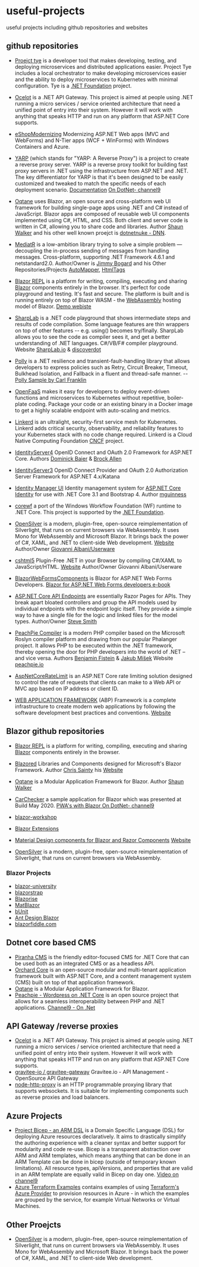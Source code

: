 # useful-projects
useful projects including github repositories and websites

## github repositories
- [Proejct tye](https://github.com/dotnet/tye)
is a developer tool that makes developing, testing, and deploying microservices and distributed applications easier. Project Tye includes a local orchestrator to make developing microservices easier and the ability to deploy microservices to Kubernetes with minimal configuration. 
Tye is a [.NET Foundation](https://www.dotnetfoundation.org/projects) project.

- [Ocelot](https://github.com/ThreeMammals/Ocelot) is a .NET API Gateway. This project is aimed at people using .NET running a micro services / service oriented architecture that need a unified point of entry into their system. However it will work with anything that speaks HTTP and run on any platform that ASP.NET Core supports.

- [eShopModernizing](https://github.com/dotnet-architecture/eShopModernizing) Modernizing ASP.NET Web apps (MVC and WebForms) and N-Tier apps (WCF + WinForms) with Windows Containers and Azure.

- [YARP](https://github.com/microsoft/reverse-proxy) (which stands for "YARP: A Reverse Proxy") is a project to create a reverse proxy server. YARP is a reverse proxy toolkit for building fast proxy servers in .NET using the infrastructure from ASP.NET and .NET. The key differentiator for YARP is that it's been designed to be easily customized and tweaked to match the specific needs of each deployment scenario. [Documentation](https://microsoft.github.io/reverse-proxy/) [On DotNet- channel9](https://channel9.msdn.com/Shows/On-NET/YARP-The-NET-Reverse-proxy?term=yarp&lang-en=true)

- [Oqtane](https://github.com/oqtane/oqtane.framework) uses Blazor, an open source and cross-platform web UI framework for building single-page apps using .NET and C# instead of JavaScript. Blazor apps are composed of reusable web UI components implemented using C#, HTML, and CSS. Both client and server code is written in C#, allowing you to share code and libraries.  Author [Shaun Walker](https://github.com/sbwalker) and his other well known proejct is [dotnetnuke - DNN](https://github.com/sbwalker/Dnn.Platform).


- [MediatR](https://github.com/jbogard/MediatR) is a low-ambition library trying to solve a simple problem — decoupling the in-process sending of messages from handling messages. Cross-platform, supporting .NET Framework 4.6.1 and netstandard2.0.
Author/Owner is [Jimmy Bogard](https://github.com/jbogard) and his Other Repositories/Projects [AutoMapper](https://github.com/AutoMapper), [HtmlTags](https://github.com/HtmlTags/htmltags)

- [Blazor REPL](https://github.com/BlazorRepl/BlazorRepl) is a platform for writing, compiling, executing and sharing [Blazor](https://blazor.net) components entirely in the browser. It's perfect for code playground and testing. It's fast and secure. The platform is built and is running entirely on top of Blazor WASM - the [WebAssembly](https://webassembly.org) hosting model of Blazor. [Demo webiste](https://blazorrepl.com)

- [SharpLab](https://sharplab.io/)  is a .NET code playground that shows intermediate steps and results of code compilation. Some language features are thin wrappers on top of other features -- e.g. using() becomes try/finally. SharpLab allows you to see the code as compiler sees it, and get a better understanding of .NET languages.
 C#/VB/F# compiler playground. Website [SharpLab.io](https://sharplab.io/) & [discoverdot](https://discoverdot.net/projects/sharplab)

- [Polly](https://github.com/App-vNext/Polly) is a .NET resilience and transient-fault-handling library that allows developers to express policies such as Retry, Circuit Breaker, Timeout, Bulkhead Isolation, and Fallback in a fluent and thread-safe manner.
 -- [Polly Sample by Carl Franklin](https://github.com/App-vNext/Polly-Samples)

- [OpenFaaS](https://github.com/openfaas/faas) makes it easy for developers to deploy event-driven functions and microservices to Kubernetes without repetitive, boiler-plate coding. Package your code or an existing binary in a Docker image to get a highly scalable endpoint with auto-scaling and metrics.

- [Linkerd](https://github.com/linkerd/linkerd2) is an ultralight, security-first service mesh for Kubernetes. Linkerd adds critical security, observability, and reliability features to your Kubernetes stack with no code change required.
Linkerd is a Cloud Native Computing Foundation [CNCF](https://www.cncf.io/) project.

- [IdentityServer4](https://github.com/IdentityServer/IdentityServer4) OpenID Connect and OAuth 2.0 Framework for ASP.NET Core. Authors [Dominick Baier](https://github.com/leastprivilege) & [Brock Allen](https://github.com/brockallen)
- [IdentityServer3](https://github.com/IdentityServer/IdentityServer3) OpenID Connect Provider and OAuth 2.0 Authorization Server Framework for ASP.NET 4.x/Katana

- [Identity Manager UI](https://github.com/mguinness/IdentityManagerUI) Identity management system for [ASP.NET Core Identity](https://github.com/aspnet/AspNetCore/tree/master/src/Identity) for use with .NET Core 3.1 and Bootstrap 4. Author [mguinness](https://github.com/mguinness)

- [corewf](https://github.com/UiPath-Open/corewf) a port of the Windows Workflow Foundation (WF) runtime to .NET Core. This project is supported by the [.NET Foundation](https://dotnetfoundation.org).

- [OpenSilver](https://github.com/OpenSilver/OpenSilver) is a modern, plugin-free, open-source reimplementation of Silverlight, that runs on current browsers via WebAssembly. It uses Mono for WebAssembly and Microsoft Blazor. It brings back the power of C#, XAML, and .NET to client-side Web development. [Website](https://opensilver.net/)  Author/Owner [Giovanni Albani/Userware](https://github.com/cshtml5)

- [cshtml5](https://github.com/OpenSilver/OpenSilver) Plugin-Free .NET in your Browser by compiling C#/XAML to JavaScript/HTML. [Website](http://www.cshtml5.com/) Author/Owner Giovanni Albani/Userware 

- [BlazorWebFormsComponents](https://github.com/FritzAndFriends/BlazorWebFormsComponents) is Blazor for ASP.NET Web Forms Developers. [Blazor for ASP.NET Web Forms developers e-book](https://docs.microsoft.com/en-us/dotnet/architecture/blazor-for-web-forms-developers/)

- [ASP.NET Core API Endpoints](https://github.com/ardalis/ApiEndpoints) are essentially Razor Pages for APIs. They break apart bloated controllers and group the API models used by individual endpoints with the endpoint logic itself. They provide a simple way to have a single file for the logic and linked files for the model types. Author/Owner [Steve Smith](https://github.com/ardalis)

- [PeachPie Compiler](https://github.com/peachpiecompiler/peachpie) is a modern PHP compiler based on the Microsoft Roslyn compiler platform and drawing from our popular Phalanger project. It allows PHP to be executed within the .NET framework, thereby opening the door for PHP developers into the world of .NET – and vice versa. Authors [Benjamin Fistein](https://github.com/bfistein) & [Jakub Míšek](https://github.com/jakubmisek) Website [peachpie.io](https://www.peachpie.io/getstarted)

- [AspNetCoreRateLimit](https://github.com/stefanprodan/AspNetCoreRateLimit) is an ASP.NET Core rate limiting solution designed to control the rate of requests that clients can make to a Web API or MVC app based on IP address or client ID. 

- [WEB APPLICATION FRAMEWORK](https://github.com/abpframework/abp) (ABP) Framework is a complete infrastructure to create modern web applications by following the software development best practices and conventions. [Website](https://abp.io/)

## Blazor github repositories
- [Blazor REPL](https://github.com/BlazorRepl/BlazorRepl) is a platform for writing, compiling, executing and sharing [Blazor](https://blazor.net) components entirely in the browser.
- [Blazored](https://github.com/Blazored) Libraries and Components designed for Microsoft's Blazor Framework. Author [Chris Sainty](https://github.com/chrissainty) his [Website](https://chrissainty.com/aspnet-core/) 
- [Oqtane](https://github.com/oqtane/oqtane.framework) is a Modular Application Framework for Blazor. Author [Shaun Walker](https://github.com/sbwalker)

- [CarChecker](https://github.com/SteveSandersonMS/CarChecker) a sample application for Blazor which was presented at Build May 2020.  [PWA's with Blazor On DotNet- channel9](https://channel9.msdn.com/Shows/On-NET/ASPNET-Core-Series-PWAs-with-Blazor)

- [blazor-workshop](https://github.com/dotnet-presentations/blazor-workshop) 
- [Blazor Extensions](https://github.com/BlazorExtensions)
- [Material Design components for Blazor and Razor Components](https://github.com/SamProf/MatBlazor)  [Website](https://www.matblazor.com/)
- [OpenSilver](https://github.com/OpenSilver/OpenSilver) is a modern, plugin-free, open-source reimplementation of Silverlight, that runs on current browsers via WebAssembly.

### Blazor Projects
- [blazor-university](https://blazor-university.com/)
- [blazorstrap](https://blazorstrap.io/)
- [Blazorise](https://blazorise.com/)
- [MatBlazor](https://www.matblazor.com/)
- [bUnit](https://bunit.egilhansen.com/)
- [Ant Design Blazor](https://ant-design-blazor.gitee.io/)
- [blazorfiddle.com](https://blazorfiddle.com/)

## Dotnet core based CMS
- [Piranha CMS](https://github.com/PiranhaCMS/piranha.core) is the friendly editor-focused CMS for .NET Core that can be used both as an integrated CMS or as a headless API.
- [Orchard Core](https://github.com/OrchardCMS/OrchardCore) is an open-source modular and multi-tenant application framework built with ASP.NET Core, and a content management system (CMS) built on top of that application framework.
- [Oqtane](https://github.com/oqtane/oqtane.framework) is a Modular Application Framework for Blazor.
- [Peachpie - Wordpress on .NET Core](https://github.com/peachpiecompiler/peachpie) is an open source project that allows for a seamless interoperability between PHP and .NET applications. [Channel9 - On .Net](https://channel9.msdn.com/Shows/On-NET/Wordpress-on-NET-Core)

## API Gateway /reverse proxies
- [Ocelot](https://github.com/ThreeMammals/Ocelot) is a .NET API Gateway. This project is aimed at people using .NET running a micro services / service oriented architecture that need a unified point of entry into their system. However it will work with anything that speaks HTTP and run on any platform that ASP.NET Core supports.
- [gravitee-io / gravitee-gateway](https://github.com/gravitee-io/gravitee-gateway) Gravitee.io - API Management - OpenSource API Gateway
- [node-http-proxy](https://github.com/http-party/node-http-proxy) is an HTTP programmable proxying library that supports websockets. It is suitable for implementing components such as reverse proxies and load balancers.

## Azure Projects
- [Project Bicep - an ARM DSL](https://github.com/Azure/bicep) is a Domain Specific Language (DSL) for deploying Azure resources declaratively. It aims to drastically simplify the authoring experience with a cleaner syntax and better support for modularity and code re-use. Bicep is a transparent abstraction over ARM and ARM templates, which means anything that can be done in an ARM Template can be done in bicep (outside of temporary known limitations). All resource types, apiVersions, and properties that are valid in an ARM template are equally valid in Bicep on day one. [Video on channel9](https://channel9.msdn.com/Shows/DevOps-Lab/Project-Bicep--Next-generation-ARM-Templates)
- [Azure Terraform Examples](https://github.com/terraform-providers/terraform-provider-azurerm/tree/master/examples) contains examples of using [Terraform's Azure Provider](https://terraform.io/docs/providers/azurerm/index.html) to provision resources in Azure - in which the examples are grouped by the service, for example Virtual Networks or Virtual Machines.


## Other Proejcts
- [OpenSilver](https://opensilver.net/) is a modern, plugin-free, open-source reimplementation of Silverlight, that runs on current browsers via WebAssembly. It uses Mono for WebAssembly and Microsoft Blazor. It brings back the power of C#, XAML, and .NET to client-side Web development.
